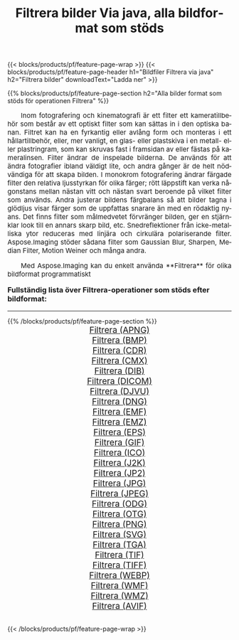 ﻿---
title: Filtrera bilder Via java, alla bildformat som stöds 
weight: 3920
url: /sv/java/filter/ 
lang: sv
langdirlevel: 2
locales: zh-hans,ja,it,ru,de,es,fr,nl,id,lt,pl,pt,vi,tr,ko,zh-hant,ar,hi,th,sv,cs,uk,he
description: Med Aspose.Imaging kan du enkelt Filtrera bilder via java
---

{{< blocks/products/pf/feature-page-wrap >}}
{{< blocks/products/pf/feature-page-header h1="Bildfiler Filtrera via java" h2="Filtrera bilder" downloadText="Ladda ner" >}}


{{% blocks/products/pf/feature-page-section  h2="Alla bilder format som stöds för operationen Filtrera" %}}
<p align="justify" style="text-indent:2em;font-size:15px;">
Inom fotografering och kinematografi är ett filter ett kameratillbehör som består av ett optiskt filter som kan sättas in i den optiska banan. Filtret kan ha en fyrkantig eller avlång form och monteras i ett hållartillbehör, eller, mer vanligt, en glas- eller plastskiva i en metall- eller plastringram, som kan skruvas fast i framsidan av eller fästas på kameralinsen. Filter ändrar de inspelade bilderna. De används för att ändra fotografier ibland väldigt lite, och andra gånger är de helt nödvändiga för att skapa bilden. I monokrom fotografering ändrar färgade filter den relativa ljusstyrkan för olika färger; rött läppstift kan verka någonstans mellan nästan vitt och nästan svart beroende på vilket filter som används. Andra justerar bildens färgbalans så att bilder tagna i glödljus visar färger som de uppfattas snarare än med en rödaktig nyans. Det finns filter som målmedvetet förvränger bilden, ger en stjärnklar look till en annars skarp bild, etc. Snedreflektioner från icke-metalliska ytor reduceras med linjära och cirkulära polariserande filter. Aspose.Imaging stöder sådana filter som Gaussian Blur, Sharpen, Median Filter, Motion Weiner och många andra.
</p>
<p align="justify" style="text-indent:2em;font-size:15px;">
Med Aspose.Imaging kan du enkelt använda **Filtrera** för olika bildformat programmatiskt
</p>
<h3 style="margin-top:16px;">
Fullständig lista över Filtrera-operationer som stöds efter bildformat:
</h3>
<hr/>
{{% /blocks/products/pf/feature-page-section %}}
<div class="container-fluid productfamilypage bg-gray">
    <div class="convertypes bg-gray agp-content section">
        <div class="container">
		<div class="row other-converters" style="gap: 10px;font-size: 19px;text-align:center;">
		    <div class='col-md-3 other-converter remove-lp remove-rp'><a href="/imaging/sv/java/filter/apng/" style="padding:15px;">Filtrera (APNG)</a></div><div class='col-md-3 other-converter remove-lp remove-rp'><a href="/imaging/sv/java/filter/bmp/" style="padding:15px;">Filtrera (BMP)</a></div><div class='col-md-3 other-converter remove-lp remove-rp'><a href="/imaging/sv/java/filter/cdr/" style="padding:15px;">Filtrera (CDR)</a></div><div class='col-md-3 other-converter remove-lp remove-rp'><a href="/imaging/sv/java/filter/cmx/" style="padding:15px;">Filtrera (CMX)</a></div><div class='col-md-3 other-converter remove-lp remove-rp'><a href="/imaging/sv/java/filter/dib/" style="padding:15px;">Filtrera (DIB)</a></div><div class='col-md-3 other-converter remove-lp remove-rp'><a href="/imaging/sv/java/filter/dicom/" style="padding:15px;">Filtrera (DICOM)</a></div><div class='col-md-3 other-converter remove-lp remove-rp'><a href="/imaging/sv/java/filter/djvu/" style="padding:15px;">Filtrera (DJVU)</a></div><div class='col-md-3 other-converter remove-lp remove-rp'><a href="/imaging/sv/java/filter/dng/" style="padding:15px;">Filtrera (DNG)</a></div><div class='col-md-3 other-converter remove-lp remove-rp'><a href="/imaging/sv/java/filter/emf/" style="padding:15px;">Filtrera (EMF)</a></div><div class='col-md-3 other-converter remove-lp remove-rp'><a href="/imaging/sv/java/filter/emz/" style="padding:15px;">Filtrera (EMZ)</a></div><div class='col-md-3 other-converter remove-lp remove-rp'><a href="/imaging/sv/java/filter/eps/" style="padding:15px;">Filtrera (EPS)</a></div><div class='col-md-3 other-converter remove-lp remove-rp'><a href="/imaging/sv/java/filter/gif/" style="padding:15px;">Filtrera (GIF)</a></div><div class='col-md-3 other-converter remove-lp remove-rp'><a href="/imaging/sv/java/filter/ico/" style="padding:15px;">Filtrera (ICO)</a></div><div class='col-md-3 other-converter remove-lp remove-rp'><a href="/imaging/sv/java/filter/j2k/" style="padding:15px;">Filtrera (J2K)</a></div><div class='col-md-3 other-converter remove-lp remove-rp'><a href="/imaging/sv/java/filter/jp2/" style="padding:15px;">Filtrera (JP2)</a></div><div class='col-md-3 other-converter remove-lp remove-rp'><a href="/imaging/sv/java/filter/jpg/" style="padding:15px;">Filtrera (JPG)</a></div><div class='col-md-3 other-converter remove-lp remove-rp'><a href="/imaging/sv/java/filter/jpeg/" style="padding:15px;">Filtrera (JPEG)</a></div><div class='col-md-3 other-converter remove-lp remove-rp'><a href="/imaging/sv/java/filter/odg/" style="padding:15px;">Filtrera (ODG)</a></div><div class='col-md-3 other-converter remove-lp remove-rp'><a href="/imaging/sv/java/filter/otg/" style="padding:15px;">Filtrera (OTG)</a></div><div class='col-md-3 other-converter remove-lp remove-rp'><a href="/imaging/sv/java/filter/png/" style="padding:15px;">Filtrera (PNG)</a></div><div class='col-md-3 other-converter remove-lp remove-rp'><a href="/imaging/sv/java/filter/svg/" style="padding:15px;">Filtrera (SVG)</a></div><div class='col-md-3 other-converter remove-lp remove-rp'><a href="/imaging/sv/java/filter/tga/" style="padding:15px;">Filtrera (TGA)</a></div><div class='col-md-3 other-converter remove-lp remove-rp'><a href="/imaging/sv/java/filter/tif/" style="padding:15px;">Filtrera (TIF)</a></div><div class='col-md-3 other-converter remove-lp remove-rp'><a href="/imaging/sv/java/filter/tiff/" style="padding:15px;">Filtrera (TIFF)</a></div><div class='col-md-3 other-converter remove-lp remove-rp'><a href="/imaging/sv/java/filter/webp/" style="padding:15px;">Filtrera (WEBP)</a></div><div class='col-md-3 other-converter remove-lp remove-rp'><a href="/imaging/sv/java/filter/wmf/" style="padding:15px;">Filtrera (WMF)</a></div><div class='col-md-3 other-converter remove-lp remove-rp'><a href="/imaging/sv/java/filter/wmz/" style="padding:15px;">Filtrera (WMZ)</a></div><div class='col-md-3 other-converter remove-lp remove-rp'><a href="/imaging/sv/java/filter/avif/" style="padding:15px;">Filtrera (AVIF)</a></div>
                </div>
        </div>
    </div>
</div>
<br/>

{{< /blocks/products/pf/feature-page-wrap >}}

